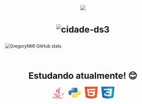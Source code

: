 <h1 align=center>
  <img src="https://readme-typing-svg.herokuapp.com/?font=Righteous&size=35&center=true&vCenter=true&width=500&height=70&duration=3000&lines=Olá+Pessoal!+👋;+Sejam+bem+vindos!!;" /> 
</h1>

<h1 align="center">
  
  ![cidade-ds3](https://github.com/GregoryNMI/GregoryNMI/assets/159632620/9cf26e94-6b88-416e-93d1-eea09eac1c55)
  
</h1>
  
![GregoryNMI GitHub stats](https://github-readme-stats.vercel.app/api?username=GregoryNMI&show_icons=true&theme=radical)




<div style="display: inline_block" align="center"><br>
  <h1>
  Estudando atualmente! 😊
  </h1>
  <img align="center" alt="Greg-Java" height="40" width="50" src="https://raw.githubusercontent.com/devicons/devicon/master/icons/java/java-plain.svg">
  <img align="center" alt="Greg-Python" height="40" width="50" src="https://raw.githubusercontent.com/devicons/devicon/master/icons/python/python-original.svg">
  <img align="center" alt="Greg-HTML" height="40" width="50" src="https://raw.githubusercontent.com/devicons/devicon/master/icons/html5/html5-original.svg">
  <img align="center" alt="Greg-CSS" height="40" width="50" src="https://raw.githubusercontent.com/devicons/devicon/master/icons/css3/css3-original.svg">



  
</div>
